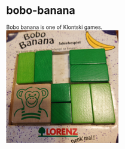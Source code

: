 # bobo-banana
Bobo banana is one of Klontski games.
<img src='bobobanana.png' width=300 height=300>
